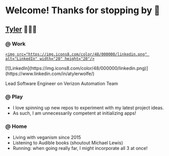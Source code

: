# Welcome! Thanks for stopping by 👋

## [Tyler](https://atylerwolfe.com) 🏃‍♂️🌱

### @ Work <a href="https://www.linkedin.com/in/atylerwolfe/">
    <img src="https://img.icons8.com/color/48/000000/linkedin.png" alt="LinkedIn" width="20" height="20"/>
</a>
[![LinkedIn](https://img.icons8.com/color/48/000000/linkedin.png)](https://www.linkedin.com/in/atylerwolfe/)

Lead Software Engineer on Verizon Automation Team

### @ Play
- I love spinning up new repos to experiment with my latest project ideas.
- As such, I am unnecessarily competent at initializing apps!

### @ Home
- Living with veganism since 2015
- Listening to Audible books (shoutout Michael Lewis)
- Running: when going really far, I might incorporate all 3 at once!
